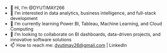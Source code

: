 - 👋 Hi, I’m @DYUTIMAY266
- 👀 I’m interested in data analytics, business intelligence, and full-stack development
- 🌱 I’m currently learning Power BI, Tableau, Machine Learning, and Cloud Computing
- 💞️ I’m looking to collaborate on BI dashboards, data-driven projects, and innovative software solutions
- 📫 How to reach me: dyutimay26@gmail.com | LinkedIn


<!---
DYUTIMAY266/DYUTIMAY266 is a ✨ special ✨ repository because its `README.md` (this file) appears on your GitHub profile.
You can click the Preview link to take a look at your changes.
--->
